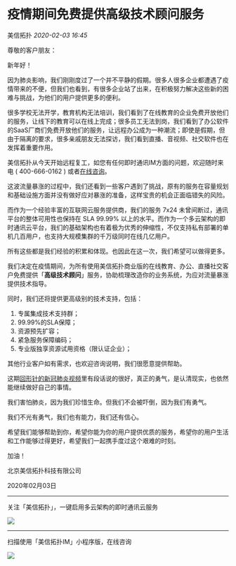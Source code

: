 # 疫情期间免费提供高级技术顾问服务

美信拓扑 _2020-02-03 16:45_

尊敬的客户朋友：

新年好！

因为肺炎影响，我们刚刚度过了一个并不平静的假期。很多人很多企业都遭遇了疫情带来的不便，但我们也看到，有很多企业站了出来，在积极努力解决这些新的困难与挑战，为他们的用户提供更多的便利。

很多学校无法开学，教育机构无法培训，我们看到了在线教育的企业免费开放他们的服务，让线下的教育可以在线上完成；很多员工无法到岗，我们看到了办公软件的SaaS厂商们免费开放他们的服务，让远程办公成为一种潮流；即使是假期，但由于隔离的要求，很多亲戚朋友无法探访，我们看到直播、音视频、社交软件也在发挥着重要作用。

美信拓扑从今天开始远程复工，如您有任何即时通讯IM方面的问题，欢迎随时来电 ( 400-666-0162 ) 或者[在线咨询](https://www.maximtop.com)。

这波流量暴涨的过程中，我们还看到一些客户遇到了挑战，原有的服务在容量规划和基础设施方面并没有做好应对暴涨的准备，这样宝贵的机会正面临错失的风险。

而作为一个经验丰富的互联网云服务提供商，我们的服务 7x24 未曾间断过，通讯平台的整体可用性也保持在 SLA 99.99% 以上的水平。而作为一个多云架构的即时通讯云平台，我们的基础架构也有着极为优秀的伸缩性，不仅支持私有部署的单机几百用户，也支持大规模集群的千万级同时在线几亿用户。

所有这些都是我们经验的积累和体现。也因此在这一次，我们希望可以做得更多。

我们决定在疫情期间，为所有使用美信拓扑商业版的在线教育、办公、直播社交客户免费提供「**高级技术顾问**」服务，协助梳理改造你的业务系统，为应对流量暴涨提供技术指导。

同时，我们还将提供更高级别的技术支持，包括：

1. 专属集成技术支持群；
2. 99.99%的SLA保障；
3. 资源预先扩容；
4. 紧急服务保障编码；
5. 专业版独享资源试用资格（限认证企业）；

其他行业客户如有需求，也欢迎咨询说明，我们很愿意提供帮助。

这期[回形针的新冠肺炎视频](http://mp.weixin.qq.com/s?__biz=MzA3NDM1MjUwNg==&mid=2247486489&idx=1&sn=1f92334aa7993266565533ca809bbc77&chksm=9f005e0ca877d71a3fe7a42f500345f9e79a06ba0707776cf1c01c85ff307bc839d78f55acf0&scene=21#wechat_redirect)里有段话说的很好，真正的勇气，是认清现实，也依然能继续做好自己的事情。

我们害怕肺炎，因为我们珍惜生命。但我们不会被吓倒，因为我们有勇气。

我们不光有勇气，我们也有能力，我们还有信心。

希望我们能够帮助到你，希望你能为你的用户提供优质的服务，希望你的用户生活和工作能够过得更好，希望我们一起携手度过这个艰难的时刻。

加油！

北京美信拓扑科技有限公司

2020年02月03日

***

关注「美信拓扑」，一键启用多云架构的即时通讯云服务

![](../assets/articles/autogen-d6fd9dd440b83a813e637e31f30dd8434bac85e90417c2cd347ff36a3cac71bd.webp)

***

扫描使用「美信拓扑IM」小程序版，在线咨询

![](../assets/articles/autogen-bfc4fb724a629f5d6a9649dd7cacc660374775d71667356cfdcd7a4f6afa022b.webp)
